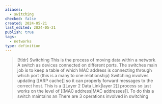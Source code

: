 ```yaml
---
aliases:
  - switching
checked: false
created: 2024-05-21
last_edited: 2024-05-21
publish: true
tags:
  - networks
type: definition
---
```

>[!tldr] Switching
> This is the process of moving data within a network. A switch as devices connected on different ports. The switches main job is to keep a table of which MAC address is connecting through which port (this is a many to one relationship) Switching involves updating [[ARP cache]] so it can properly forward messages to the correct host. This is a [[Layer 2 Data Link|layer 2]] process so just works on the level of [[MAC address|MAC addresses]]. To do this a switch maintains an  There are 3 operations involved in switching 